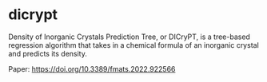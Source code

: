 # dicrypt
Density of Inorganic Crystals Prediction Tree, or DICryPT, is a tree-based regression algorithm that takes in a chemical formula of an inorganic crystal and predicts its density.

Paper: https://doi.org/10.3389/fmats.2022.922566
